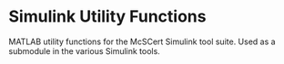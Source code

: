 # Simulink Utility Functions

MATLAB utility functions for the McSCert Simulink tool suite. Used as a submodule in the various Simulink tools.
